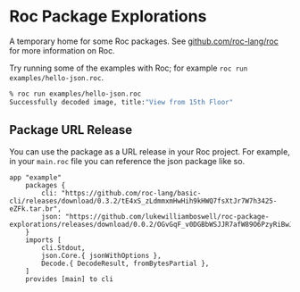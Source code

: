 # Roc Package Explorations

A temporary home for some Roc packages. See [github.com/roc-lang/roc](https://github.com/roc-lang/roc) for more information on Roc.

Try running some of the examples with Roc; for example `roc run examples/hello-json.roc`.

```sh
% roc run examples/hello-json.roc
Successfully decoded image, title:"View from 15th Floor"
```

## Package URL Release

You can use the package as a URL release in your Roc project. For example, in your `main.roc` file you can reference the json package like so.

```roc
app "example"
    packages {
        cli: "https://github.com/roc-lang/basic-cli/releases/download/0.3.2/tE4xS_zLdmmxmHwHih9kHWQ7fsXtJr7W7h3425-eZFk.tar.br",
        json: "https://github.com/lukewilliamboswell/roc-package-explorations/releases/download/0.0.2/OGvGqF_v0DGBbWSJJR7afW89O6PzyRiBwJz6oEquu30.tar.br",
    }
    imports [
        cli.Stdout,
        json.Core.{ jsonWithOptions },
        Decode.{ DecodeResult, fromBytesPartial },
    ]
    provides [main] to cli
```

